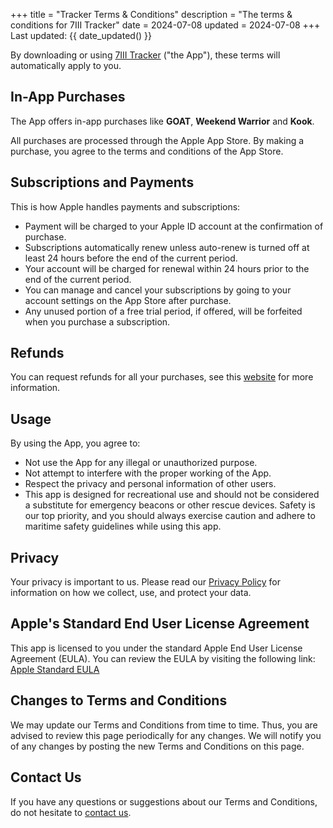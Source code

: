 +++
title = "Tracker Terms & Conditions"
description = "The terms & conditions for 7III Tracker"
date = 2024-07-08
updated = 2024-07-08
+++
Last updated: {{ date_updated() }}

By downloading or using [7III Tracker](/tracker) ("the App"), these terms will automatically apply to you.

## In-App Purchases
The App offers in-app purchases like **GOAT**, **Weekend Warrior** and **Kook**.

All purchases are processed through the Apple App Store. By making a purchase, you agree to the terms and conditions of the App Store.

## Subscriptions and Payments
This is how Apple handles payments and subscriptions:
- Payment will be charged to your Apple ID account at the confirmation of purchase.
- Subscriptions automatically renew unless auto-renew is turned off at least 24 hours before the end of the current period.
- Your account will be charged for renewal within 24 hours prior to the end of the current period.
- You can manage and cancel your subscriptions by going to your account settings on the App Store after purchase.
- Any unused portion of a free trial period, if offered, will be forfeited when you purchase a subscription.

## Refunds
You can request refunds for all your purchases, see this [website](https://support.apple.com/en-us/118223) for more information.

## Usage
By using the App, you agree to:
- Not use the App for any illegal or unauthorized purpose.
- Not attempt to interfere with the proper working of the App.
- Respect the privacy and personal information of other users.
- This app is designed for recreational use and should not be considered a substitute for emergency beacons or other rescue devices. Safety is our top priority, and you should always exercise caution and adhere to maritime safety guidelines while using this app.

## Privacy
Your privacy is important to us. Please read our [Privacy Policy](/tracker/privacy-policy) for information on how we collect, use, and protect your data.

## Apple's Standard End User License Agreement
This app is licensed to you under the standard Apple End User License Agreement (EULA). You can review the EULA by visiting the following link:
[Apple Standard EULA](https://www.apple.com/legal/internet-services/itunes/dev/stdeula/)

## Changes to Terms and Conditions
We may update our Terms and Conditions from time to time. Thus, you are advised to review this page periodically for any changes. We will notify you of any changes by posting the new Terms and Conditions on this page.

## Contact Us
If you have any questions or suggestions about our Terms and Conditions, do not hesitate to [contact us](/contact).